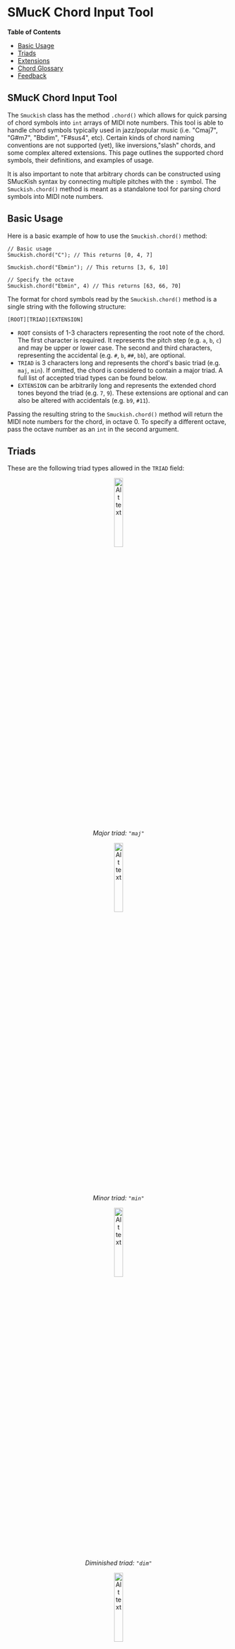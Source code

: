 # SMucK Chord Input Tool

**Table of Contents**
- [Basic Usage](#basic-usage)
- [Triads](#triads)
- [Extensions](#extensions)
- [Chord Glossary](#chord-glossary)
- [Feedback](#feedback)

## SMucK Chord Input Tool

The `Smuckish` class has the method `.chord()` which allows for quick parsing of chord symbols into `int` arrays of MIDI note numbers. This tool is able to handle chord symbols typically used in jazz/popular music (i.e. "Cmaj7", "G#m7", "Bbdim", "F#sus4", etc). Certain kinds of chord naming conventions are not supported (yet), like inversions,"slash" chords, and some complex altered extensions. This page outlines the supported chord symbols, their definitions, and examples of usage. 

It is also important to note that arbitrary chords can be constructed using SMucKish syntax by connecting multiple pitches with the `:` symbol. The `Smuckish.chord()` method is meant as a standalone tool for parsing chord symbols into MIDI note numbers. 

## Basic Usage

Here is a basic example of how to use the `Smuckish.chord()` method:

```
// Basic usage
Smuckish.chord("C"); // This returns [0, 4, 7]

Smuckish.chord("Ebmin"); // This returns [3, 6, 10]

// Specify the octave
Smuckish.chord("Ebmin", 4) // This returns [63, 66, 70]
```

The format for chord symbols read by the `Smuckish.chord()` method is a single string with the following structure:

```
[ROOT][TRIAD][EXTENSION]
```

- `ROOT` consists of 1-3 characters representing the root note of the chord. The first character is required. It represents the pitch step (e.g. `a`, `b`, `c`) and may be upper or lower case. The second and third characters, representing the accidental (e.g. `#`, `b`, `##`, `bb`), are optional.
- `TRIAD` is 3 characters long and represents the chord's basic triad (e.g. `maj`, `min`). If omitted, the chord is considered to contain a major triad. A full list of accepted triad types can be found below.
- `EXTENSION` can be arbitrarily long and represents the extended chord tones beyond the triad (e.g. `7`, `9`). These extensions are optional and can also be altered with accidentals (e.g. `b9`, `#11`).

Passing the resulting string to the `Smuckish.chord()` method will return the MIDI note numbers for the chord, in octave 0. To specify a different octave, pass the octave number as an `int` in the second argument.

## Triads

These are the following triad types allowed in the `TRIAD` field:

<div style="text-align: center;">
  <img src="../images/chords/maj.svg" alt="Alt text" width="20%">
  <p style="font-style: italic;">Major triad: <code>"maj"</code></p>
</div>
<div style="text-align: center;">
  <img src="../images/chords/min.svg" alt="Alt text" width="20%">
  <p style="font-style: italic;">Minor triad: <code>"min"</code></p>
</div>
<div style="text-align: center;">
  <img src="../images/chords/dim.svg" alt="Alt text" width="20%">
  <p style="font-style: italic;">Diminished triad: <code>"dim"</code></p>
</div>
<div style="text-align: center;">
  <img src="../images/chords/aug.svg" alt="Alt text" width="20%">
  <p style="font-style: italic;">Augmented triad: <code>"aug"</code></p>
</div>
<div style="text-align: center;">
  <img src="../images/chords/sus.svg" alt="Alt text" width="20%">
  <p style="font-style: italic;">Suspended 4th chord: <code>"sus"</code></p>
</div>


## Extensions

The `EXTENSION` field contains chord tones beyond the triad. Valid extension values are: `6`, `7`, `9`, `11`, `13`, `b9`, `#9`, `#11`, and `b13`. Some chord tones are "inferred" from the triad. For instance, a `maj7` places a major seventh above the root note, while a `min7` places a minor seventh above the root note. Also, higher extensions such as `9`, `11`, and `13` also imply the presence of lower extensions. For example, a `maj9` chord contains a major seventh and a ninth, and a `min11` chord contains a minor seventh, a ninth, and the eleventh. This is done in accordance with the "common practice" chord naming conventions. A complete list of all supported extensions and their definitions can be found below.

### Seventh Chords

<div style="text-align: center;">
  <img src="../images/chords/maj7.svg" alt="Alt text" width="20%">
  <p style="font-style: italic;">Major 7th chord: <code>"maj7"</code></p>
</div>

<div style="text-align: center;">
  <img src="../images/chords/dom7.svg" alt="Alt text" width="20%">
  <p style="font-style: italic;">Dominant 7th chord: <code>"dom7" or just "7"</code></p>
</div>

<div style="text-align: center;">
  <img src="../images/chords/min7.svg" alt="Alt text" width="20%">
  <p style="font-style: italic;">Minor 7th chord: <code>"min7"</code></p>
</div>

<div style="text-align: center;">
  <img src="../images/chords/min7b5.svg" alt="Alt text" width="20%">
  <p style="font-style: italic;">Minor 7th flat 5 (half-diminished)chord: <code>"min7b5"</code></p>
</div>

<div style="text-align: center;">
  <img src="../images/chords/dim7.svg" alt="Alt text" width="20%">
  <p style="font-style: italic;">Diminished 7th (fully diminished)chord: <code>"dim7"</code></p>
</div>

<div style="text-align: center;">
  <img src="../images/chords/aug7.svg" alt="Alt text" width="20%">
  <p style="font-style: italic;">Augmented 7th chord: <code>"aug7"</code></p>
</div>

<div style="text-align: center;">
  <img src="../images/chords/sus7.svg" alt="Alt text" width="20%">
  <p style="font-style: italic;">Suspended 4th 7th chord: <code>"sus7"</code></p>
</div>

(Not technically seventh chords, but they have 4 notes)

<div style="text-align: center;">
  <img src="../images/chords/maj6.svg" alt="Alt text" width="20%">
  <p style="font-style: italic;">Major 6th chord: <code>"maj6" or just "6"</code></p>
</div>

<div style="text-align: center;">
  <img src="../images/chords/min6.svg" alt="Alt text" width="20%">
  <p style="font-style: italic;">Minor 6th chord: <code>"min6"</code></p>
</div>

### Ninth, Eleventh, and Thirteenth Chords

Ninth, eleventh, and thirteenth chords have the following behavior:
- When a ninth chord is specified, it is parsed the same as a seventh chord, but with the addition of a major ninth above the root. 
- When an eleventh chord is specified, it is parsed the same as a ninth chord, but with the addition of a perfect eleventh above the root.
- When a thirteenth chord is specified, it is parsed the same as a **ninth** chord, but with the addition of a major thirteenth above the root. NOTE: the eleventh is not "implied" with thirteenth chords.

### Alterations

Any of the upper extensions (9th, 11th, or 13th) can be altered with a sharp (`#`) or flat (`b`) symbol. 

- Both `b9` and `#9` and valid and can exist simultaneously.
- `b11` and `#11` are both technically valid, but `b11` is enharmonically equivalent to the major 3rd, so it is generally not used.
- `b13` and `#13` are both technically valid, but `#13` is enharmonically equivalent to the minor 7th, so it is generally not used.

Any combination of these alterations is valid. For example, the chord `C7b9#11b13` will give the following:

<div style="text-align: center;">
  <img src="../images/chords/alt7.svg" alt="Alt text" width="20%">
  <p style="font-style: italic;">Altered 7th chord: <code>"C7b9#11b13"</code></p>
</div>


## Chord Glossary

For convenience, here is a list of extended chords and their appropriate chord symbols. Some of these chords are not typically used (especially some of the 11th chords, like "maj11"), but are still technically valid entries so are included.

### Ninth Chords

<div style="text-align: center;">
  <img src="../images/chords/maj9.svg" alt="Alt text" width="20%">
  <p style="font-style: italic;">Major 9th chord: <code>"maj9"</code></p>
</div>

<div style="text-align: center;">
  <img src="../images/chords/dom9.svg" alt="Alt text" width="20%">
  <p style="font-style: italic;">Dominant 9th chord: <code>"dom9" or just "9"</code></p>
</div>

<div style="text-align: center;">
  <img src="../images/chords/min9.svg" alt="Alt text" width="20%">
  <p style="font-style: italic;">Minor 9th chord: <code>"min9"</code></p>
</div>

<div style="text-align: center;">
  <img src="../images/chords/min9b5.svg" alt="Alt text" width="20%">
  <p style="font-style: italic;">Minor 9th flat 5 chord: <code>"min9b5"</code></p>
</div>

<div style="text-align: center;">
  <img src="../images/chords/dim9.svg" alt="Alt text" width="20%">
  <p style="font-style: italic;">Diminished 9th chord: <code>"dim9"</code></p>
</div>

<div style="text-align: center;">
  <img src="../images/chords/aug9.svg" alt="Alt text" width="20%">
  <p style="font-style: italic;">Augmented 9th chord: <code>"aug9"</code></p>
</div>

<div style="text-align: center;">
  <img src="../images/chords/sus9.svg" alt="Alt text" width="20%">
  <p style="font-style: italic;">Suspended 9th chord: <code>"sus9"</code></p>
</div>

### Eleventh Chords

<div style="text-align: center;">
  <img src="../images/chords/maj11.svg" alt="Alt text" width="20%">
  <p style="font-style: italic;">Major 11th chord (DUBIOUS): <code>"maj11"</code></p>
</div>

<div style="text-align: center;">
  <img src="../images/chords/dom11.svg" alt="Alt text" width="20%">
  <p style="font-style: italic;">Dominant 11th chord (DUBIOUS): <code>"dom11" or just "11"</code></p>
</div>

<div style="text-align: center;">
  <img src="../images/chords/min11.svg" alt="Alt text" width="20%">
  <p style="font-style: italic;">Minor 11th chord: <code>"min11"</code></p>
</div>

<div style="text-align: center;">
  <img src="../images/chords/dim11.svg" alt="Alt text" width="20%">
  <p style="font-style: italic;">Diminished 11th chord: <code>"dim11"</code></p>
</div>

<div style="text-align: center;">
  <img src="../images/chords/aug11.svg" alt="Alt text" width="20%">
  <p style="font-style: italic;">Augmented 11th chord (DUBIOUS): <code>"aug11"</code></p>
</div>

<div style="text-align: center;">
  <img src="../images/chords/sus11.svg" alt="Alt text" width="20%">
  <p style="font-style: italic;">Suspended 11th chord (DUBIOUS): <code>"sus11"</code></p>
</div>

### Thirteenth Chords

<div style="text-align: center;">
  <img src="../images/chords/maj13.svg" alt="Alt text" width="20%">
  <p style="font-style: italic;">Major 13th chord: <code>"maj13"</code></p>
</div>

<div style="text-align: center;">
  <img src="../images/chords/dom13.svg" alt="Alt text" width="20%">
  <p style="font-style: italic;">Dominant 13th chord: <code>"dom13" or just "13"</code></p>
</div>

<div style="text-align: center;">
  <img src="../images/chords/min13.svg" alt="Alt text" width="20%">
  <p style="font-style: italic;">Minor 13th chord: <code>"min13"</code></p>
</div>

<div style="text-align: center;">
  <img src="../images/chords/dim13.svg" alt="Alt text" width="20%">
  <p style="font-style: italic;">Diminished 13th chord: <code>"dim13"</code></p>
</div>

<div style="text-align: center;">
  <img src="../images/chords/aug13.svg" alt="Alt text" width="20%">
  <p style="font-style: italic;">Augmented 13th chord (DUBIOUS): <code>"aug13"</code></p>
</div>

<div style="text-align: center;">
  <img src="../images/chords/sus13.svg" alt="Alt text" width="20%">
  <p style="font-style: italic;">Suspended 13th chord: <code>"sus13"</code></p>
</div>


## Feedback

This tool is still in development! Some of this parsing might not work as expected. There also may be other chord symbols or types that are not supported yet. Please let me know (tae1han@stanford.edu) if you find any issues or have any suggestions for improvements!
